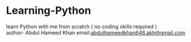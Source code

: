 # Learning-Python
learn Python with me from scratch ( no coding skills required )
<br>
author- Abdul Hameed Khan email:abdulhameedkhan646.akh@gmail.com
